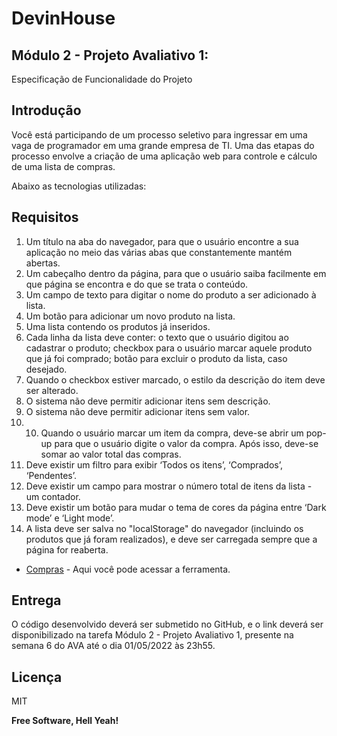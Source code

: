 # DevinHouse

## Módulo 2 - Projeto Avaliativo 1:

Especificação de Funcionalidade do Projeto

## Introdução

Você está participando de um processo seletivo para ingressar em uma vaga de programador em uma grande empresa de TI. Uma das etapas do processo envolve a criação de uma aplicação web para controle e cálculo de uma lista de compras.

Abaixo as tecnologias utilizadas:

## Requisitos

1. Um título na aba do navegador, para que o usuário encontre a sua aplicação no meio das várias abas que constantemente mantém abertas.
2. Um cabeçalho dentro da página, para que o usuário saiba facilmente em que página se encontra e do que se trata o conteúdo.
3. Um campo de texto para digitar o nome do produto a ser adicionado à lista.
4. Um botão para adicionar um novo produto na lista.
5. Uma lista contendo os produtos já inseridos.
6. Cada linha da lista deve conter: o texto que o usuário digitou ao cadastrar o produto; checkbox para o usuário marcar aquele produto que já foi comprado; botão para excluir o produto da lista, caso desejado.
7. Quando o checkbox estiver marcado, o estilo da descrição do item deve ser alterado.
8. O sistema não deve permitir adicionar itens sem descrição.
9. O sistema não deve permitir adicionar itens sem valor.
10. 10. Quando o usuário marcar um item da compra, deve-se abrir um pop-up para que o usuário digite o valor da compra. Após isso, deve-se somar ao valor total das compras.
11. Deve existir um filtro para exibir ‘Todos os itens’, ‘Comprados’, ‘Pendentes’.
12. Deve existir um campo para mostrar o número total de itens da lista - um contador.
13. Deve existir um botão para mudar o tema de cores da página entre ‘Dark mode’ e
    ‘Light mode’.
14. A lista deve ser salva no "localStorage" do navegador (incluindo os produtos que já foram realizados), e deve ser carregada sempre que a página for reaberta.

- [Compras](https://github.com/0Rodrigo0/Projeto-1-Modulo-2---JavaScript-Ecma6) - Aqui você pode acessar a ferramenta.

## Entrega

O código desenvolvido deverá ser submetido no GitHub, e o link deverá ser disponibilizado
na tarefa Módulo 2 - Projeto Avaliativo 1, presente na semana 6 do AVA até o dia
01/05/2022 às 23h55.

## Licença

MIT

**Free Software, Hell Yeah!**
